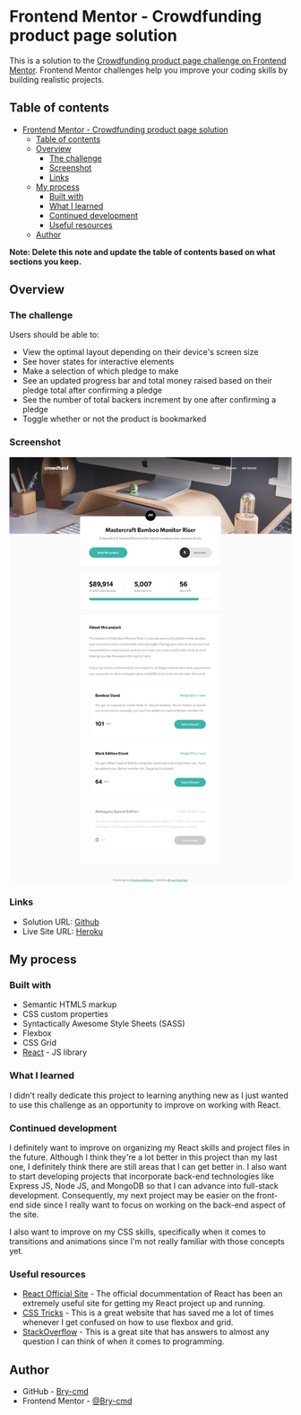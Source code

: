 # Frontend Mentor - Crowdfunding product page solution

This is a solution to the [Crowdfunding product page challenge on Frontend Mentor](https://www.frontendmentor.io/challenges/crowdfunding-product-page-7uvcZe7ZR). Frontend Mentor challenges help you improve your coding skills by building realistic projects. 

## Table of contents

- [Frontend Mentor - Crowdfunding product page solution](#frontend-mentor---crowdfunding-product-page-solution)
  - [Table of contents](#table-of-contents)
  - [Overview](#overview)
    - [The challenge](#the-challenge)
    - [Screenshot](#screenshot)
    - [Links](#links)
  - [My process](#my-process)
    - [Built with](#built-with)
    - [What I learned](#what-i-learned)
    - [Continued development](#continued-development)
    - [Useful resources](#useful-resources)
  - [Author](#author)

**Note: Delete this note and update the table of contents based on what sections you keep.**

## Overview

### The challenge

Users should be able to:

- View the optimal layout depending on their device's screen size
- See hover states for interactive elements
- Make a selection of which pledge to make
- See an updated progress bar and total money raised based on their pledge total after confirming a pledge
- See the number of total backers increment by one after confirming a pledge
- Toggle whether or not the product is bookmarked

### Screenshot

![](./screenshot.png)

### Links

- Solution URL: [Github](https://github.com/Bry-cmd/crowdfunding-product-page)
- Live Site URL: [Heroku](https://crowdfunding-product-page-bs.herokuapp.com/)

## My process

### Built with

- Semantic HTML5 markup
- CSS custom properties
- Syntactically Awesome Style Sheets (SASS)
- Flexbox
- CSS Grid
- [React](https://reactjs.org/) - JS library

### What I learned

I didn't really dedicate this project to learning anything new as I just wanted to use this challenge as an opportunity to improve on working with React.

### Continued development

I definitely want to improve on organizing my React skills and project files in the future. Although I think they're a lot better in this project than my last one, I definitely think there are still areas that I can get better in. I also want to start developing projects that incorporate back-end technologies like Express JS, Node JS, and MongoDB so that I can advance into full-stack development. Consequently, my next project may be easier on the front-end side since I really want to focus on working on the back-end aspect of the site.

I also want to improve on my CSS skills, specifically when it comes to transitions and animations since I'm not really familiar with those concepts yet.

### Useful resources

- [React Official Site](https://reactjs.org/) - The official docummentation of React has been an extremely useful site for getting my React project up and running.
- [CSS Tricks](https://css-tricks.com/) - This is a great website that has saved me a lot of times whenever I get confused on how to use flexbox and grid.
- [StackOverflow](https://stackoverflow.com/) - This is a great site that has answers to almost any question I can think of when it comes to programming.

## Author

- GitHub - [Bry-cmd](https://github.com/Bry-cmd)
- Frontend Mentor - [@Bry-cmd](https://www.frontendmentor.io/profile/Bry-cmd)

